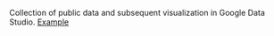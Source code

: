 Collection of public data and subsequent visualization in Google Data Studio. [Example](https://datastudio.google.com/reporting/697325da-62a1-4cef-a574-b7ffaa2751aa)

